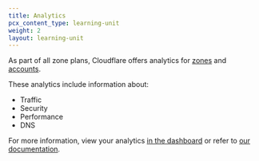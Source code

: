 ```yaml
---
title: Analytics
pcx_content_type: learning-unit
weight: 2
layout: learning-unit
---
```


As part of all zone plans, Cloudflare offers analytics for [zones](/analytics/account-and-zone-analytics/zone-analytics/) and [accounts](/analytics/account-and-zone-analytics/account-analytics/).

These analytics include information about:

- Traffic
- Security
- Performance
- DNS

For more information, view your analytics [in the dashboard](https://dash.cloudflare.com/?to=/:account/:zone/analytics) or refer to [our documentation](/analytics/account-and-zone-analytics/).